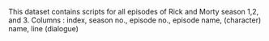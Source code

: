 This dataset contains scripts for all episodes of Rick and Morty season 1,2, and 3.
Columns : index, season no., episode no., episode name, (character) name, line (dialogue)